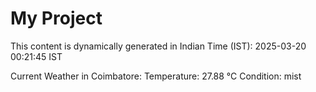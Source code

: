 # My Project

This content is dynamically generated in Indian Time (IST): 2025-03-20 00:21:45 IST


Current Weather in Coimbatore:
Temperature: 27.88 °C
Condition: mist
